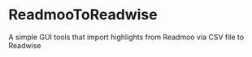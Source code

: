 # ReadmooToReadwise
A simple GUI tools that import highlights from Readmoo via CSV file to Readwise
